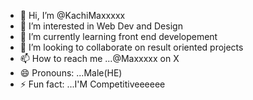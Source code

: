 - 👋 Hi, I’m @KachiMaxxxxx
- 👀 I’m interested in Web Dev and Design
- 🌱 I’m currently learning front end developement
- 💞️ I’m looking to collaborate on result oriented projects
- 📫 How to reach me ...@Maxxxxx on X
- 😄 Pronouns: ...Male(HE)
- ⚡ Fun fact: ...I'M Competitiveeeeee

<!---
KachiMaxxxxx/KachiMaxxxxx is a ✨ special ✨ repository because its `README.md` (this file) appears on your GitHub profile.
You can click the Preview link to take a look at your changes.
--->

